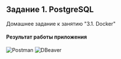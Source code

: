 ## Задание 1. PostgreSQL
Домашнее задание к занятию "3.1. Docker"

#### Результат работы приложения

![Postman](https://i.imgur.com/4xIK3U7.png)
![DBeaver](https://i.imgur.com/3d6SC5S.png)
